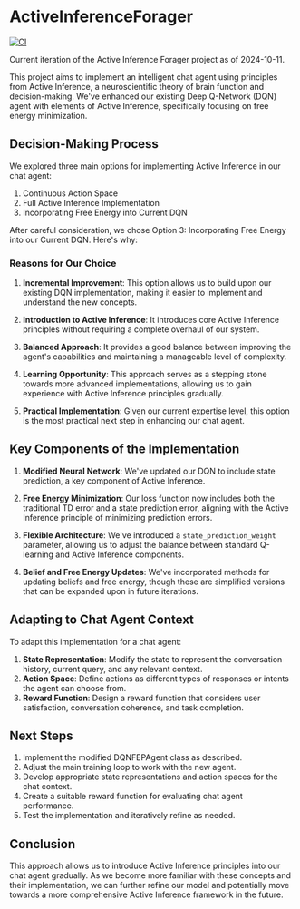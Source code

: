 # ActiveInferenceForager

[![CI](https://github.com/leonvanbokhorst/ActiveInferenceForager/actions/workflows/ci.yml/badge.svg)](https://github.com/leonvanbokhorst/ActiveInferenceForager/actions/workflows/ci.yml)

Current iteration of the Active Inference Forager project as of 2024-10-11.

This project aims to implement an intelligent chat agent using principles from Active Inference, a neuroscientific theory of brain function and decision-making. We've enhanced our existing Deep Q-Network (DQN) agent with elements of Active Inference, specifically focusing on free energy minimization.

## Decision-Making Process

We explored three main options for implementing Active Inference in our chat agent:

1. Continuous Action Space
2. Full Active Inference Implementation
3. Incorporating Free Energy into Current DQN

After careful consideration, we chose Option 3: Incorporating Free Energy into our Current DQN. Here's why:

### Reasons for Our Choice

1. **Incremental Improvement**: This option allows us to build upon our existing DQN implementation, making it easier to implement and understand the new concepts.

2. **Introduction to Active Inference**: It introduces core Active Inference principles without requiring a complete overhaul of our system.

3. **Balanced Approach**: It provides a good balance between improving the agent's capabilities and maintaining a manageable level of complexity.

4. **Learning Opportunity**: This approach serves as a stepping stone towards more advanced implementations, allowing us to gain experience with Active Inference principles gradually.

5. **Practical Implementation**: Given our current expertise level, this option is the most practical next step in enhancing our chat agent.

## Key Components of the Implementation

1. **Modified Neural Network**: We've updated our DQN to include state prediction, a key component of Active Inference.

2. **Free Energy Minimization**: Our loss function now includes both the traditional TD error and a state prediction error, aligning with the Active Inference principle of minimizing prediction errors.

3. **Flexible Architecture**: We've introduced a `state_prediction_weight` parameter, allowing us to adjust the balance between standard Q-learning and Active Inference components.

4. **Belief and Free Energy Updates**: We've incorporated methods for updating beliefs and free energy, though these are simplified versions that can be expanded upon in future iterations.

## Adapting to Chat Agent Context

To adapt this implementation for a chat agent:

1. **State Representation**: Modify the state to represent the conversation history, current query, and any relevant context.
2. **Action Space**: Define actions as different types of responses or intents the agent can choose from.
3. **Reward Function**: Design a reward function that considers user satisfaction, conversation coherence, and task completion.

## Next Steps

1. Implement the modified DQNFEPAgent class as described.
2. Adjust the main training loop to work with the new agent.
3. Develop appropriate state representations and action spaces for the chat context.
4. Create a suitable reward function for evaluating chat agent performance.
5. Test the implementation and iteratively refine as needed.

## Conclusion

This approach allows us to introduce Active Inference principles into our chat agent gradually. As we become more familiar with these concepts and their implementation, we can further refine our model and potentially move towards a more comprehensive Active Inference framework in the future.
